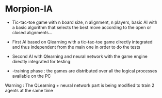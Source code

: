# Morpion-IA
- Tic-tac-toe game with n board size, n alignment, n players, basic AI with a basic algorithm that selects the best move according to the open or closed alignments...

- First AI based on Qlearning with a tic-tac-toe game directly integrated and thus independent from the main one in order to do the tests

- Second AI with Qlearning and neural network with the game engine directly integrated for testing
- 
  -training phase :
    the games are distributed over all the logical processes available on the PC

Warning : The QLearning + neural network part is being modified to train 2 agents at the same time
